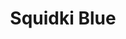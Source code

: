 ---
slug: squidki-blue
title: Squidki Blue
description: "Squidki Blue is an exciting online game. Play for free directly in your browser!"
icon: /images/new_mods/Sprunki Blue.png
url: https://wowtbc.net/sprunkin/sprunki-blue/index.html
previewImage: /images/new_mods/Sprunki Blue.png
type: new mods

# SEO配置
seo:
  title: "Squidki Blue - Play Free Online Game | Fun Browser Games"
  description: "Squidki Blue - Play this fun online game for free in your browser. No download required!"
  ogImage: "/images/new_mods/Sprunki Blue.png"
  keywords: "squidki-blue, online game, browser game, free game, new mods game, play online"

videoUrls:
  - https://www.youtube.com/embed/example1
  - https://www.youtube.com/embed/example2

whyPlay:
  title: "Why Play Squidki Blue?"
  items:
    - "Immersive Gameplay: Squidki Blue offers an engaging and immersive gaming experience that will keep you entertained for hours"
    - "Challenging Levels: Test your skills with increasingly difficult challenges and obstacles"
    - "Beautiful Graphics: Enjoy stunning visuals and smooth animations that bring the game world to life"
    - "Regular Updates: New content and features are added regularly to keep the game fresh and exciting"
    - "Free to Play: Experience all the fun without spending a penny"
    - "Community Features: Connect with other players, share strategies, and compete for high scores"
    - "Cross-Platform: Play on any device with a web browser, no downloads required"

features:
  title: "Key Features of Squidki Blue"
  image: "/images/new_mods/Sprunki Blue.png"
  items:
    - "Intuitive Controls: Easy to learn controls make Squidki Blue accessible for players of all skill levels"
    - "Multiple Game Modes: Enjoy various gameplay options that provide different challenges and experiences"
    - "Character Customization: Personalize your gaming experience with unique characters and items"
    - "Achievement System: Complete special tasks to earn rewards and recognition"
    - "Leaderboards: Compete with players worldwide and see who can achieve the highest scores"

characteristics:
  title: "Game Characteristics"
  image: "/images/new_mods/Sprunki Blue.png"
  items:
    - "Genre: New mods game with elements of strategy and skill"
    - "Difficulty: Suitable for both casual gamers and those seeking a challenge"
    - "Play Time: Quick sessions or extended gameplay, depending on your preference"
    - "Art Style: Vibrant and engaging visuals that enhance the gaming experience"
    - "Sound Design: Immersive audio that complements the gameplay perfectly"

info: "Squidki Blue is an exciting online game that offers players a unique and engaging gaming experience. With its intuitive controls, stunning visuals, and challenging gameplay, Squidki Blue provides hours of entertainment for players of all ages and skill levels. Whether you're looking for a quick gaming session during a break or an extended play session, Squidki Blue delivers an immersive experience that will keep you coming back for more. The game features multiple levels of increasing difficulty, ensuring that players are constantly challenged as they progress. With regular updates adding new content and features, Squidki Blue remains fresh and exciting, providing endless entertainment options for its growing community of players."

howToPlayIntro: "Welcome to Squidki Blue! This guide will walk you through the basics and help you master the game. Whether you're a beginner or looking to improve your skills, these tips and instructions will enhance your gaming experience."

howToPlaySteps:
  - title: "Getting Started"
    description: "Begin your Squidki Blue adventure by familiarizing yourself with the controls. Use your keyboard or mouse to navigate through the game interface. The tutorial will guide you through the basic mechanics and help you understand the objectives."
  - title: "Understanding the Objectives"
    description: "In Squidki Blue, your main goal is to progress through levels by completing specific objectives. Each level presents unique challenges that require different strategies and approaches."
  - title: "Mastering the Controls"
    description: "Practice using the controls to improve your precision and reaction time. Squidki Blue requires quick reflexes and strategic thinking to overcome obstacles and defeat opponents."
  - title: "Utilizing Power-ups"
    description: "Collect power-ups throughout the game to enhance your abilities and overcome difficult challenges. Each power-up offers unique advantages that can be crucial for success."
  - title: "Developing Strategies"
    description: "As you progress in Squidki Blue, develop effective strategies for different scenarios. Analyze patterns, anticipate challenges, and adapt your approach to maximize your performance."

faq:
  title: "Frequently Asked Questions about Squidki Blue"
  items:
    - question: "Is Squidki Blue free to play?"
      answer: "Yes, Squidki Blue is completely free to play directly in your web browser. No downloads or purchases are required to enjoy the full game experience."
    - question: "Can I play Squidki Blue on mobile devices?"
      answer: "Yes, Squidki Blue is optimized for both desktop and mobile play. You can enjoy the game on any device with a web browser and internet connection."
    - question: "Are there any in-game purchases?"
      answer: "While Squidki Blue is free to play, there may be optional in-game purchases available for cosmetic items or additional features that don't affect core gameplay."
    - question: "How often is Squidki Blue updated?"
      answer: "The developers regularly update Squidki Blue with new content, features, and improvements based on player feedback and game performance."
    - question: "Can I play Squidki Blue offline?"
      answer: "Currently, Squidki Blue requires an internet connection to play as it's a browser-based online game."
    - question: "Is Squidki Blue suitable for children?"
      answer: "Yes, Squidki Blue is designed to be family-friendly and suitable for players of all ages."
    - question: "How do I report bugs or issues?"
      answer: "If you encounter any problems while playing Squidki Blue, you can report them through the game's support page or contact the developers directly through their website."
    - question: "Still Have Questions?"
      answer: "If you have additional questions about Squidki Blue that aren't covered in this FAQ, please visit our support center or contact our customer service team for assistance."
---